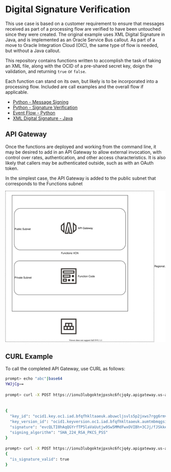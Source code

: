 # Digital Signature Verification

This use case is based on a customer requirement to ensure that messages received as part of a processing flow are verified to have been untouched since they were created.  The original example uses XML Digital Signature in Java, and is implemented as an Oracle Service Bus callout.  As part of a move to Oracle Integration Cloud (OIC), the same type of flow is needed, but without a Java callout.   

This repository contains functions written to accomplish the task of taking an XML file, along with the OCID of a pre-shared secret key, doign the validation, and returning `true` or `false`.  

Each function can stand on its own, but likely is to be incorporated into a processing flow.  Included are call examples and the overall flow if applicable.  

- [Python - Message Signing](sign-message-python) 
- [Python - Signature Verification](verify-signature-python) 
- [Event Flow - Python](verify-signature-python-event) 
- [XML Digital Signature - Java](verify-signature-java) 
 
## API Gateway

Once the functions are deployed and working from the command line, it may be desired to add in an API Gateway to allow external invocation, with control over rates, authentication, and other access characteristics.  It is also likely that callers may be authenticated outside, such as with an OAuth token.

In the simplest case, the API Gateway is added to the public subnet that corresponds to the Functions subnet

![API GW Diagram](images/FunctionsAPIGateway.svg)

## CURL Example

To call the completed API Gateway, use CURL as follows:

```bash
prompt> echo "abc"|base64
YWJjCg==

prompt> curl -X POST https://ionu3lubgoktejpxskc6fcjq4y.apigateway.us-ashburn-1.oci.customer-oci.com/vaultsign/sign -H "Content-Type: application/json" -d '{"base64message":"YWJjCg=="}'


{
  "key_id": "ocid1.key.oc1.iad.bfqfhkltaaeuk.abuwcljsvls5p2jxws7rgg6rmv6wwhv4d2f3jwpy62moxqkj4zbxtdjdyeva",
  "key_version_id": "ocid1.keyversion.oc1.iad.bfqfhkltaaeuk.aumtmbmqgsiaa.abuwcljsrsaiwd7zsw4oouaiejiwk3jmahexmyizjkmkdxozxuwtqsauh5yq",
  "signature": "evcQLTI0hAqQGYrfTP5laVaUutjw9Sw5MMdFwxOVIBh+3CJj/fJSkkef8b3zakP0Y/hXx9ulj7LwAYeDPFYN1GHqMET5FWScM1V9F5Q2GqPRQiTPuQJZOt1bodnIR92XAJafeL9MPi3uVHjVnp7QCRrR8KsPNMtQLeyFRswDlZkLTOQVEqeKLPVmmZklz5bscgUv6ly/qrJsOGikdqXKY5iScb6JttA/cy6S4M/Xgfh34Rghhio5AbRE5plf8Bug8HJkmbe8Ydg2mCCteZ4iQze0PIhX1lO+pHv1+VTsj28AaNdeV/Yowq0G5NKQLoVhdSCzEUMbhLfZmsQCGl7qhw==",
  "signing_algorithm": "SHA_224_RSA_PKCS_PSS"
}

prompt> curl -X POST https://ionu3lubgoktejpxskc6fcjq4y.apigateway.us-ashburn-1.oci.customer-oci.com/vaultsign/verify -H "Content-Type: application/json" -d '{"base64message":"YWJjCg==","signature":"evcQLTI0hAqQGYrfTP5laVaUutjw9Sw5MMdFwxOVIBh+3CJj/fJSkkef8b3zakP0Y/hXx9ulj7LwAYeDPFYN1GHqMET5FWScM1V9F5Q2GqPRQiTPuQJZOt1bodnIR92XAJafeL9MPi3uVHjVnp7QCRrR8KsPNMtQLeyFRswDlZkLTOQVEqeKLPVmmZklz5bscgUv6ly/qrJsOGikdqXKY5iScb6JttA/cy6S4M/Xgfh34Rghhio5AbRE5plf8Bug8HJkmbe8Ydg2mCCteZ4iQze0PIhX1lO+pHv1+VTsj28AaNdeV/Yowq0G5NKQLoVhdSCzEUMbhLfZmsQCGl7qhw=="}'
{
  "is_signature_valid": true
}
```


